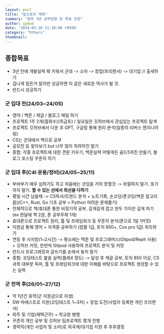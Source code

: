 ```yaml
---
layout: post
title: "앞으로의 계획"
summary: "향후 3년 공부방향 및 목표 전망"
author: upked
date: '2024-03-20 11:30:00 +0930'
category: "Others"
thumbnail:
---
```



## 종합목표
- 3년 안에 개발실력 확 키워서 군대 -> 소마 -> 창업(프리랜서) -> 대기업 // 출세하기
- 겁나게 힘든거 알지만 성공하면 이 글은 새로운 역사가 될 것.
- 반드시 성공하기


### 군 입대 전(24/03~24/05)

- 영어 / 백준 / 캐글 / 블로그 매일 하기
- 프로젝트 1주 2개(월화수)(목금토) / 일요일은 깃허브에서 관심있는 프로젝트 탐색
- 프로젝트 깃허브에서 다운 후 GPT, 구글링 통해 원리 분석(일종의 리버스 엔지니어링)
- CS는 군대에서 책으로 공부
- 공모전 등 찾아보기 but 너무 많이 하려하진 말기
- 종합: 각종 프로젝트에 대한 견문 키우기, 백준실력 어떻게든 골드5까진 만들기, 블로그 포스팅 꾸준히 하기


### 군 입대 후(C4I 운용/정비)(24/05~25/11)

- 부바부가 매우 심하기도 하고 처음에는 코딩을 거의 못할것 -> 좌절하지 말기. 포기하지 말기. **할 수 있는 선에서 최선을 다하기**
- 평일 시간 남을때 -> CS독서/트렌드 분석 + 노트기록, 손코딩/폰코딩(백준 알고리즘)(C++, Rust, Go 기초 공부 > Python 어려운 문제풀기)
- 전체적으로 책/휴대폰 통한 비정기적 공부, 길게길게 잡고 한두 가지만 깊게 파기 (ex 한달에 책 2권, 폰 공부주제 1개)
- 휴대폰으로 프로젝트 원리, 툴 및 프레임워크 등 꾸준히 분석(폰으로 1일 1커밋)
- 지원금 통해 영어 + 자격증 공부하기 (컴활 1급, 토익 850+, Cos pro 1급) 취득하기
- 연등 후 사지방(1~2시간) -> 평소에는 백준 및 프로그래머스(Gitpod/Replt 사용) + 깃허브 커밋, 한번씩 Gitpod 사용하여 프로젝트 분석 및 커밋
- 반드시 프로그래밍과 글쓰기를 손에서 놓지 말기
- 종합: 코딩테스트 붙을 실력(플레4 정도) -> 달성 후 캐글 공부, 토익 850 이상, CS과목 대부분 독파, 툴 및 프레임워크에 대한 이해를 바탕으로 프로젝트 생성할 수 있는 실력


### 군 전역 후(26/01~27/12)

- 약 1년간 휴학(군 지원금으로 자생)
- SW 마에스트로 지원(코딩테스트 1~3차) + 창업 도전(사업자 등록한 개인 프리랜서)
- 외주 및 기업(재택근무) + 학교랑 병행
- 꾸준히 개인 공부 및 깃허브 팀프로젝트 몇개 진행
- 경력직(개인 사업자 및 소마)로 외국계/대기업 지원 후 추후결정